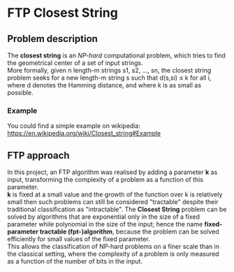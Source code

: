 # FTP Closest String

## Problem description
The **closest string** is an *NP-hard* computational problem, which tries to find the geometrical center of a set of input strings.<br>
More formally, given n length-m strings s1, s2, ..., sn, the closest string problem seeks for a new length-m string s such that d(s,si) ≤ k for all i, where d denotes the Hamming distance, and where k is as small as possible.<br>

### Example
You could find a simple example on wikipedia: https://en.wikipedia.org/wiki/Closest_string#Example


## FTP approach
In this project, an FTP algorithm was realised by adding a parameter **k** as input, transforming the complexity of a problem as a function of this parameter.<br>
**k** is fixed at a small value and the growth of the function over k is relatively small then such problems can still be considered "tractable" despite their traditional classification as "intractable". The **Closest String** problem can be solved by algorithms that are exponential only in the size of a fixed parameter while polynomial in the size of the input; hence the name **fixed-parameter tractable (fpt-)algorithm**, because the problem can be solved efficiently for small values of the fixed parameter.<br>
This allows the classification of NP-hard problems on a finer scale than in the classical setting, where the complexity of a problem is only measured as a function of the number of bits in the input.<br>

